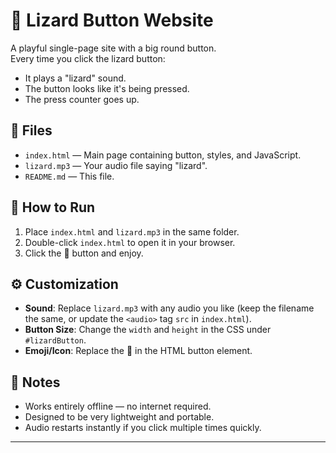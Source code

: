 # 🦎 Lizard Button Website

A playful single-page site with a big round button.  
Every time you click the lizard button:
- It plays a "lizard" sound.
- The button looks like it's being pressed.
- The press counter goes up.

## 📂 Files

- `index.html` — Main page containing button, styles, and JavaScript.
- `lizard.mp3` — Your audio file saying "lizard".
- `README.md` — This file.

## 🚀 How to Run

1. Place `index.html` and `lizard.mp3` in the same folder.
2. Double-click `index.html` to open it in your browser.
3. Click the 🦎 button and enjoy.

## ⚙️ Customization

- **Sound**: Replace `lizard.mp3` with any audio you like (keep the filename the same, or update the `<audio>` tag `src` in `index.html`).
- **Button Size**: Change the `width` and `height` in the CSS under `#lizardButton`.
- **Emoji/Icon**: Replace the 🦎 in the HTML button element.

## 📝 Notes

- Works entirely offline — no internet required.
- Designed to be very lightweight and portable.
- Audio restarts instantly if you click multiple times quickly.

---
